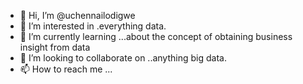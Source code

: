 - 👋 Hi, I’m @uchennailodigwe
- 👀 I’m interested in .everything data.
- 🌱 I’m currently learning ...about the concept of obtaining business insight from data
- 💞️ I’m looking to collaborate on ..anything big data.
- 📫 How to reach me ...

<!---
uchennailodigwe/uchennailodigwe is a ✨ special ✨ repository because its `README.md` (this file) appears on your GitHub profile.
You can click the Preview link to take a look at your changes.
--->
